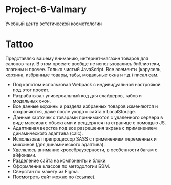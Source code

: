 # Project-6-Valmary
Учебный центр эстетической косметологии



# Tattoo
Представляю вашему вниманию, интернет-магазин товаров для салонов тату.
В этом проекте вообще не использовались библиотеки, плагины и прочее. 
Только чистый JavaScript.
Все элементы (карусель, корзина, избранные товары, табы, модальные окна и т.д.) писал сам.

- Под капотом использовал Webpack с индивидуальной настройкой под этот проект.
- Разрабатывал универсальный код для слайдеров, табов и модальных окон.
- Все данные корзины и раздела избранных товаров изменяются и сохраняются, даже после ухода с сайта в LocalStorage.
- Данные карточек с товарами принимаются с удаленного сервера в виде массива с объектами и рендерятся на странице с помощью JS.
- Адаптивная верстка под все разрешения экрана с применением динамического адаптива (calc).
- Использовал препроцессор SASS с применением переменных и миксинов (для динамического адаптива).
- Уделялось внимание кроссбраузерности, в особенности багам с айфонами.
- Разделение сайта на компоненты и блоки.
- Оформление классов по методологии БЭМ.
- Сверстан по макету из Figma.
- Посмотреть сайт можно по [(ссылке)](https://drabovich.github.io/Project-5-Tattoo/dist/).

